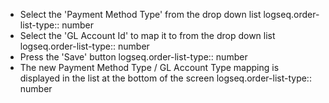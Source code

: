 - Select the 'Payment Method Type' from the drop down list
  logseq.order-list-type:: number
- Select the 'GL Account Id' to map it to from the drop down list
  logseq.order-list-type:: number
- Press the 'Save' button
  logseq.order-list-type:: number
- The new Payment Method Type / GL Account Type mapping is displayed in the list at the bottom of the screen
  logseq.order-list-type:: number